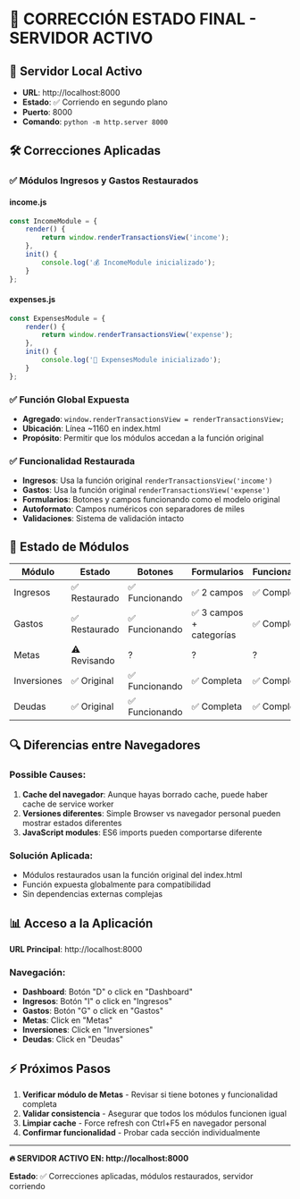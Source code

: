# 🔧 CORRECCIÓN ESTADO FINAL - SERVIDOR ACTIVO

## 🚀 Servidor Local Activo
- **URL**: http://localhost:8000
- **Estado**: ✅ Corriendo en segundo plano
- **Puerto**: 8000
- **Comando**: `python -m http.server 8000`

## 🛠️ Correcciones Aplicadas

### ✅ **Módulos Ingresos y Gastos Restaurados**

#### **income.js**
```javascript
const IncomeModule = {
    render() {
        return window.renderTransactionsView('income');
    },
    init() {
        console.log('💰 IncomeModule inicializado');
    }
};
```

#### **expenses.js**
```javascript
const ExpensesModule = {
    render() {
        return window.renderTransactionsView('expense');
    },
    init() {
        console.log('💸 ExpensesModule inicializado');
    }
};
```

### ✅ **Función Global Expuesta**
- **Agregado**: `window.renderTransactionsView = renderTransactionsView;`
- **Ubicación**: Línea ~1160 en index.html
- **Propósito**: Permitir que los módulos accedan a la función original

### ✅ **Funcionalidad Restaurada**
- **Ingresos**: Usa la función original `renderTransactionsView('income')`
- **Gastos**: Usa la función original `renderTransactionsView('expense')`
- **Formularios**: Botones y campos funcionando como el modelo original
- **Autoformato**: Campos numéricos con separadores de miles
- **Validaciones**: Sistema de validación intacto

## 🎯 Estado de Módulos

| Módulo | Estado | Botones | Formularios | Funcionalidad |
|--------|--------|---------|-------------|---------------|
| Ingresos | ✅ Restaurado | ✅ Funcionando | ✅ 2 campos | ✅ Completa |
| Gastos | ✅ Restaurado | ✅ Funcionando | ✅ 3 campos + categorías | ✅ Completa |
| Metas | ⚠️ Revisando | ? | ? | ? |
| Inversiones | ✅ Original | ✅ Funcionando | ✅ Completa | ✅ Completa |
| Deudas | ✅ Original | ✅ Funcionando | ✅ Completa | ✅ Completa |

## 🔍 Diferencias entre Navegadores

### **Possible Causes**:
1. **Cache del navegador**: Aunque hayas borrado cache, puede haber cache de service worker
2. **Versiones diferentes**: Simple Browser vs navegador personal pueden mostrar estados diferentes
3. **JavaScript modules**: ES6 imports pueden comportarse diferente

### **Solución Aplicada**:
- Módulos restaurados usan la función original del index.html
- Función expuesta globalmente para compatibilidad
- Sin dependencias externas complejas

## 📊 Acceso a la Aplicación

**URL Principal**: http://localhost:8000

### **Navegación**:
- **Dashboard**: Botón "D" o click en "Dashboard"
- **Ingresos**: Botón "I" o click en "Ingresos" 
- **Gastos**: Botón "G" o click en "Gastos"
- **Metas**: Click en "Metas"
- **Inversiones**: Click en "Inversiones"
- **Deudas**: Click en "Deudas"

## ⚡ Próximos Pasos

1. **Verificar módulo de Metas** - Revisar si tiene botones y funcionalidad completa
2. **Validar consistencia** - Asegurar que todos los módulos funcionen igual
3. **Limpiar cache** - Force refresh con Ctrl+F5 en navegador personal
4. **Confirmar funcionalidad** - Probar cada sección individualmente

---

**🔥 SERVIDOR ACTIVO EN: http://localhost:8000**

**Estado**: ✅ Correcciones aplicadas, módulos restaurados, servidor corriendo

